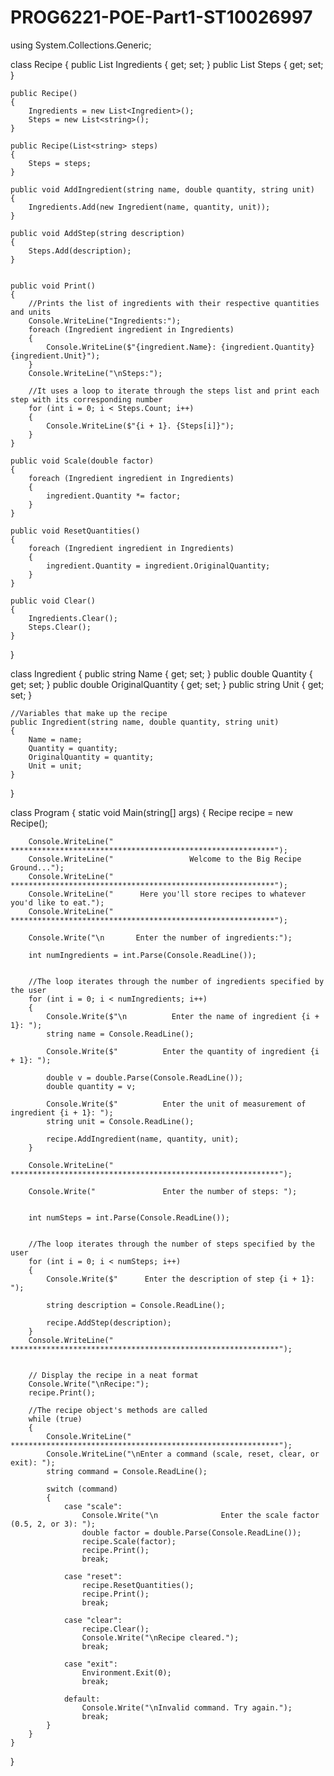 # PROG6221-POE-Part1-ST10026997
using System.Collections.Generic;

class Recipe
{
    public List<Ingredient> Ingredients { get; set; }
    public List<string> Steps { get; set; }

    public Recipe()
    {
        Ingredients = new List<Ingredient>();
        Steps = new List<string>();
    }

    public Recipe(List<string> steps)
    {
        Steps = steps;
    }

    public void AddIngredient(string name, double quantity, string unit)
    {
        Ingredients.Add(new Ingredient(name, quantity, unit));
    }

    public void AddStep(string description)
    {
        Steps.Add(description);
    }


    public void Print()
    {
        //Prints the list of ingredients with their respective quantities and units
        Console.WriteLine("Ingredients:");
        foreach (Ingredient ingredient in Ingredients)
        {
            Console.WriteLine($"{ingredient.Name}: {ingredient.Quantity} {ingredient.Unit}");
        }
        Console.WriteLine("\nSteps:");

        //It uses a loop to iterate through the steps list and print each step with its corresponding number
        for (int i = 0; i < Steps.Count; i++)
        {
            Console.WriteLine($"{i + 1}. {Steps[i]}");
        }
    }

    public void Scale(double factor)
    {
        foreach (Ingredient ingredient in Ingredients)
        {
            ingredient.Quantity *= factor;
        }
    }

    public void ResetQuantities()
    {
        foreach (Ingredient ingredient in Ingredients)
        {
            ingredient.Quantity = ingredient.OriginalQuantity;
        }
    }

    public void Clear()
    {
        Ingredients.Clear();
        Steps.Clear();
    }
}

class Ingredient
{
    public string Name { get; set; }
    public double Quantity { get; set; }
    public double OriginalQuantity { get; set; }
    public string Unit { get; set; }

    //Variables that make up the recipe
    public Ingredient(string name, double quantity, string unit)
    {
        Name = name;
        Quantity = quantity;
        OriginalQuantity = quantity;
        Unit = unit;
    }
}

class Program
{
    static void Main(string[] args)
    {
        Recipe recipe = new Recipe();

        Console.WriteLine("    ***********************************************************");
        Console.WriteLine("                 Welcome to the Big Recipe Ground...");
        Console.WriteLine("    ***********************************************************");
        Console.WriteLine("      Here you'll store recipes to whatever you'd like to eat.");
        Console.WriteLine("    ***********************************************************");

        Console.Write("\n       Enter the number of ingredients:");
        
        int numIngredients = int.Parse(Console.ReadLine());
        
        
        //The loop iterates through the number of ingredients specified by the user
        for (int i = 0; i < numIngredients; i++)
        {
            Console.Write($"\n          Enter the name of ingredient {i + 1}: ");
            string name = Console.ReadLine();

            Console.Write($"          Enter the quantity of ingredient {i + 1}: ");
            
            double v = double.Parse(Console.ReadLine());
            double quantity = v;

            Console.Write($"          Enter the unit of measurement of ingredient {i + 1}: ");
            string unit = Console.ReadLine();

            recipe.AddIngredient(name, quantity, unit);
        }
        
        Console.WriteLine("    ************************************************************");
       
        Console.Write("               Enter the number of steps: ");
        
        
        int numSteps = int.Parse(Console.ReadLine());


        //The loop iterates through the number of steps specified by the user
        for (int i = 0; i < numSteps; i++)
        {
            Console.Write($"      Enter the description of step {i + 1}: ");
           
            string description = Console.ReadLine();

            recipe.AddStep(description);
        }
        Console.WriteLine("    ************************************************************");

        
        // Display the recipe in a neat format
        Console.Write("\nRecipe:");
        recipe.Print();

        //The recipe object's methods are called
        while (true)
        {
            Console.WriteLine("    ************************************************************");
            Console.WriteLine("\nEnter a command (scale, reset, clear, or exit): ");
            string command = Console.ReadLine();

            switch (command)
            {
                case "scale":
                    Console.Write("\n              Enter the scale factor (0.5, 2, or 3): ");
                    double factor = double.Parse(Console.ReadLine());
                    recipe.Scale(factor);
                    recipe.Print();
                    break;

                case "reset":
                    recipe.ResetQuantities();
                    recipe.Print();
                    break;

                case "clear":
                    recipe.Clear();
                    Console.Write("\nRecipe cleared.");
                    break;

                case "exit":
                    Environment.Exit(0);
                    break;

                default:
                    Console.Write("\nInvalid command. Try again.");
                    break;
            }
        }
    }
}
       
